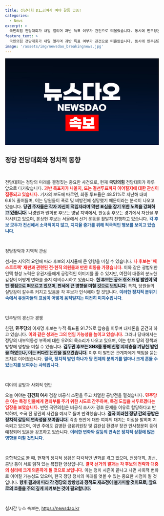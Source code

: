 ```yaml
---
title: 전당대회 D1…김여사 여야 갈등 급증!
categories:
  - News
excerpt: >
  국민의힘 전당대회가 내일 열리며 과반 득표 여부가 관건으로 떠올랐습니다. 동시에 민주당은 이재명 후보의 독주에 우려의 목소리가 커지고 있습니다. 흥미로운 정치적 결전이 기다리고 있습니다.
feature_text: >
  국민의힘 전당대회가 내일 열리며 과반 득표 여부가 관건으로 떠올랐습니다. 동시에 민주당은 이재명 후보의 독주에 우려의 목소리가 커지고 있습니다. 흥미로운 정치적 결전이 기다리고 있습니다.
image: '/assets/img/newsdao_breakingnews.jpg'
---
```


<p><img src="/assets/img/newsdao_breakingnews.jpg" alt="implanttips 속보" /></p>

<h2 data-ke-size="size26">정당 전당대회와 정치적 동향</h2>

<p data-ke-size="size16">&nbsp;</p>

<p>전당대회는 정당의 미래를 결정짓는 중요한 사건으로, 현재 <strong>국민의힘</strong> 전당대회가 하루 앞으로 다가왔습니다. <b><span style="color: #ee2323;">과반 득표자가 나올지, 또는 결선투표까지 이어질지에 대한 관심이 집중되고 있습니다.</span></b> 기자의 보도에 따르면, 최종 투표율은 48.51%로 지난해 대비 6.6% 줄어들며, 이는 당원들이 폭로 및 비방전에 실망했기 때문이라는 분석이 나오고 있습니다. <b><span style="background-color: #21538527;">당권 주자들은 각자 자신이 적임자라며 막판 표심을 잡기 위한 노력을 강화하고 있습니다.</span></b> 나경원과 원희룡 후보는 영남 지역에서, 한동훈 후보는 경기에서 자신을 부각시키고 있으며, 윤상현 후보는 서울에서 선거 운동을 활발히 진행하고 있습니다. <b><span style="color: #1a5490;">각 후보 모두가 전선에서 소극적이지 않고, 지지율 증가를 위해 적극적인 행보를 보이고 있습니다.</span></b></p>

<p data-ke-size="size16">&nbsp;</p>

<p>정당장악과 지역적 관심</p>

<p>선거는 지역적 요인에 따라 후보의 지지율에 큰 영향을 미칠 수 있습니다. <b><span style="color: #ee2323;">나 후보는 '패스트트랙' 재판과 관련된 전·현직 의원들과 만찬 회동을 가졌습니다.</span></b> 이와 같은 광범위한 인맥 형성 노력은 유권자들에게 긍정적인 이미지를 줄 수 있지만, 여전히 대중의 분노한 감정이 어떻게 변화를 줄지 예의주시하고 있습니다. <b><span style="background-color: #21538527;">한 후보는 공소 취소 요청 발언이 막판 쟁점으로 떠오르고 있으며, 판세에 큰 영향을 미칠 것으로 보입니다.</span></b> 특히, 당원들의 실망감이 갈수록 커지고 있음을 각 후보가 인식해야 할 것입니다. <b><span style="color: #1a5490;">이러한 정치적 분위기 속에서 유권자들의 표심이 어떻게 움직일지는 여전히 미지수입니다.</span></b></p>

<p data-ke-size="size16">&nbsp;</p>

<p>민주당의 경선과 경쟁</p>

<p>한편, <strong>민주당</strong>의 이재명 후보는 누적 득표율 91.7%로 압승을 이루며 대세론을 굳건히 하고 있습니다. <b><span style="color: #ee2323;">이와 같은 성과는 그의 연임 가능성을 높이고 있습니다.</span></b> 그러나 당내에서는 정당의 내부역동성 부족에 대한 우려의 목소리가 나오고 있으며, 이는 향후 당의 정책과 방향에 영향을 미칠 수 있습니다. <b><span style="background-color: #21538527;">김두관 후보는 SNS를 통해 친명 지지층을 겨냥한 발언을 하였으나, 이는 커다란 논란을 일으켰습니다.</span></b> 이후 이 발언은 관계자에게 책임을 묻는 조치로 이어졌습니다. <b><span style="color: #1a5490;">결국, 정치적 발언 하나가 당 전체의 분위기를 얼마나 크게 흔들 수 있는지를 보여주는 사례입니다.</span></b></p>

<p data-ke-size="size16">&nbsp;</p>

<p>여야의 공방과 사회적 현안</p>

<p>오늘 여야는 <strong>김건희 여사</strong> 검찰 비공식 소환을 두고 치열한 공방전을 펼쳤습니다. <b><span style="color: #ee2323;">민주당은 이는 특정 인물에게 면죄부를 주기 위한 시도로 간주하며, 특검 도입을 서두르겠다는 입장을 보였습니다.</span></b> 반면 국민의힘은 비공식 조사가 경호 문제를 이유로 합당하다고 반박하며, 조국 전 장관의 사건을 예시로 들며 반격했습니다. <b><span style="background-color: #21538527;">결국 이러한 정당 간의 공방은 정치적 갈등의 연속성을 보여줍니다.</span></b> 각종 현안에 대한 여야의 대치는 이점을 밝히며 지속되고 있으며, 이번 주에도 김병환 금융위원장 및 김완섭 환경부 장관 인사청문회 등이 예정되어 있음을 강조하고 있습니다. <b><span style="color: #1a5490;">이러한 변화와 갈등의 연속은 정치적 상황에 많은 영향을 미칠 것입니다.</span></b></p>

<p data-ke-size="size16">&nbsp;</p>

<p>종합적으로 볼 때, 현재의 정치적 상황은 다각적인 변화를 겪고 있으며, 전당대회, 경선, 공방 등이 서로 얽혀 있는 복잡한 양상입니다. <b><span style="color: #ee2323;">결국 선거의 결과는 각 후보의 전략과 대중의 심리에 크게 의존하게 될 것으로 보입니다.</span></b> 이는 정치 시즌이 끝나고 나면 사회적 변화로 이어질 가능성도 있으며, 한국 정당 정치의 미래를 엿볼 수 있는 중요한 시점이 될 것입니다. <b><span style="background-color: #21538527;">향후 결과에 따라 각 정당의 방향성과 정책도 재조정이 불가피할 것이므로, 앞으로의 흐름을 주의 깊게 지켜보는 것이 필요합니다.</span></b></p>

<p data-ke-size="size16">&nbsp;</p>
실시간 뉴스 속보는, <a href="https://newsdao.kr" rel="dofollow">https://newsdao.kr</a>


